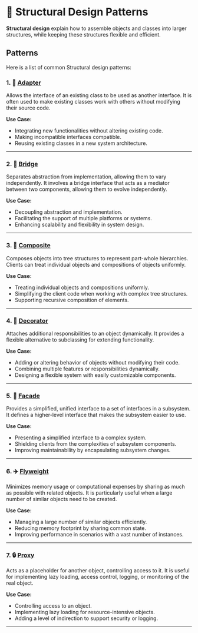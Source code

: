 # 🧠 Structural Design Patterns

**Structural design** explain how to assemble objects and classes into larger structures, while keeping these structures flexible and efficient.

## Patterns

Here is a list of common Structural design patterns:

### 1. 🔄 [Adapter](./Adapter)

Allows the interface of an existing class to be used as another interface. It is often used to make existing classes work with others without modifying their source code.

**Use Case:**

- Integrating new functionalities without altering existing code.
- Making incompatible interfaces compatible.
- Reusing existing classes in a new system architecture.

---

### 2. 🌉 [Bridge](./Bridge)

Separates abstraction from implementation, allowing them to vary independently. It involves a bridge interface that acts as a mediator between two components, allowing them to evolve independently.

**Use Case:**

- Decoupling abstraction and implementation.
- Facilitating the support of multiple platforms or systems.
- Enhancing scalability and flexibility in system design.

---

### 3. 🌲 [Composite](./Composite)

Composes objects into tree structures to represent part-whole hierarchies. Clients can treat individual objects and compositions of objects uniformly.

**Use Case:**

- Treating individual objects and compositions uniformly.
- Simplifying the client code when working with complex tree structures.
- Supporting recursive composition of elements.

---

### 4. 🎨 [Decorator](./Decorator)

Attaches additional responsibilities to an object dynamically. It provides a flexible alternative to subclassing for extending functionality.

**Use Case:**

- Adding or altering behavior of objects without modifying their code.
- Combining multiple features or responsibilities dynamically.
- Designing a flexible system with easily customizable components.

---

### 5. 🏰 [Facade](./Facade)

Provides a simplified, unified interface to a set of interfaces in a subsystem. It defines a higher-level interface that makes the subsystem easier to use.

**Use Case:**

- Presenting a simplified interface to a complex system.
- Shielding clients from the complexities of subsystem components.
- Improving maintainability by encapsulating subsystem changes.

---

### 6. ✈️ [Flyweight](./Flyweight)

Minimizes memory usage or computational expenses by sharing as much as possible with related objects. It is particularly useful when a large number of similar objects need to be created.

**Use Case:**

- Managing a large number of similar objects efficiently.
- Reducing memory footprint by sharing common state.
- Improving performance in scenarios with a vast number of instances.

---

### 7. 🔒 [Proxy](./Proxy)

Acts as a placeholder for another object, controlling access to it. It is useful for implementing lazy loading, access control, logging, or monitoring of the real object.

**Use Case:**

- Controlling access to an object.
- Implementing lazy loading for resource-intensive objects.
- Adding a level of indirection to support security or logging.

---